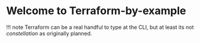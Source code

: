 # Welcome to Terraform-by-example

!!! note
    Terraform can be a real handful to type at the CLI, but at least its not *constellation* as originally planned.
    